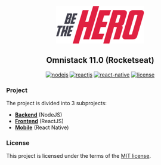 <p align="center" style="margin: 0px;">
  <a href="https://github.com/gabrielmellooliveira/be-the-hero" rel="noopener" target="_blank"><img src="https://github.com/gabrielmellooliveira/be-the-hero/blob/master/mobile/src/assets/logo@3x.png?raw=true" width="auto" height="100" alt="be-the-hero-logo"></a></p>
</p>

<h2 align="center">Omnistack 11.0 (Rocketseat)</h2>

<div align="center">

[![nodejs](https://img.shields.io/badge/nodejs-13.11-green)](https://nodejs.org/en)
[![reactjs](https://img.shields.io/badge/reactjs-16.13.11-blue)](https://reactjs.org)
[![react-native](https://img.shields.io/badge/react%20native-0.62-blue)](https://facebook.github.io/react-native)
[![license](https://img.shields.io/badge/license-MIT-orange)](./LICENSE)

</div>

### Project

The project is divided into 3 subprojects:

- [**Backend**](./backend/README.md) (NodeJS)
- [**Frontend**](./frontend/README.md) (ReactJS)
- [**Mobile**](./mobile/README.md) (React Native)

### License

This project is licensed under the terms of the [MIT license](/LICENSE).
